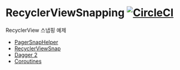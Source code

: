 # RecyclerViewSnapping [![CircleCI](https://circleci.com/gh/x1210x/RecyclerViewSnapping.svg?style=svg)](https://circleci.com/gh/x1210x/RecyclerViewSnapping)
RecyclerView 스냅핑 예제
* [PagerSnapHelper](https://developer.android.com/reference/android/support/v7/widget/PagerSnapHelper)
* [RecyclerViewSnap](https://github.com/rubensousa/RecyclerViewSnap)
* [Dagger 2](https://github.com/google/dagger)
* [Coroutines](https://kotlinlang.org/docs/reference/coroutines.html)